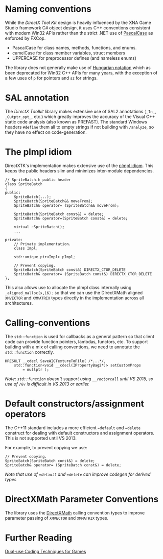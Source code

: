 # Naming conventions

While the _DirectX Tool Kit_ design is heavily influenced by the XNA Game Studio framework C# object design, it uses C++ conventions consistent with modern Win32 APIs rather than the strict .NET use of [PascalCase](https://en.wikipedia.org/wiki/CamelCase) as enforced by FXCop.

* PascalCase for class names, methods, functions, and enums.
* camelCase for class member variables, struct members
* UPPERCASE for preprocessor defines (and nameless enums)

The library does not generally make use of [Hungarian notation](https://en.wikipedia.org/wiki/Hungarian_notation) which as been deprecated for Win32 C++ APIs for many years, with the exception of a few uses of ``p`` for pointers and ``sz`` for strings.

# SAL annotation
The _DirectX Toolkit_ library makes extensive use of SAL2 annotations (``_In_``, ``_Outptr_opt_``, etc.) which greatly improves the accuracy of the Visual C++ static code analysis (also known as PREFAST). The standard Windows headers ``#define`` them all to empty strings if not building with ``/analyze``, so they have no effect on code-generation.

# The pImpl idiom
DirectXTK's implementation makes extensive use of the [pImpl idiom](http://en.wikipedia.org/wiki/Opaque_pointer). This keeps the public headers slim and minimizes inter-module dependencies.

    // SpriteBatch.h public header
    class SpriteBatch
    {
    public:
        SpriteBatch(...);
        SpriteBatch(SpriteBatch&& moveFrom);
        SpriteBatch& operator= (SpriteBatch&& moveFrom);

        SpriteBatch(SpriteBatch const&) = delete;
        SpriteBatch& operator=(SpriteBatch const&) = delete;

        virtual ~SpriteBatch();
        ...
    
    private:
        // Private implementation.
        class Impl;
    
        std::unique_ptr<Impl> pImpl;
    
        // Prevent copying.
        SpriteBatch(SpriteBatch const&) DIRECTX_CTOR_DELETE
        SpriteBatch& operator= (SpriteBatch const&) DIRECTX_CTOR_DELETE
    };

This also allows use to allocate the pImpl class internally using ``_aligned_malloc(x,16);`` so that we can use the DIrectXMath aligned ``XMVECTOR`` and ``XMMATRIX`` types directly in the implementation across all architectures.

# Calling-conventions
The ``std::function`` is used for callbacks as a general pattern so that client code can provide function pointers, lambdas, functors, etc. To support building with a mix of calling conventions, we need to annotate the ``std::function`` correctly.

    HRESULT __cdecl SaveWICTextureToFile( /*...*/,
        std::function<void __cdecl(IPropertyBag2*)> setCustomProps
            = nullptr );

_Note: ``std::function`` doesn't support using ``__vectorcall`` until VS 2015, so use of ``/Gv`` is difficult in VS 2013 or earlier._

# Default constructors/assignment operators
The C++11 standard includes a more efficient ``=default`` and ``=delete`` construct for dealing with default constructors and assignment operators. This is not supported until VS 2013.

For example, to prevent copying we use:

    // Prevent copying.
    SpriteBatch(SpriteBatch const&) = delete;
    SpriteBatch& operator= (SpriteBatch const&) = delete;

_Note that use of ``=default`` and ``=delete`` can improve codegen for derived types._

# DirectXMath Parameter Conventions
The library uses the [DirectXMath](https://msdn.microsoft.com/en-us/library/windows/desktop/ee418728.aspx#Call_Conventions) calling convention types to improve parameter passing of ``XMVECTOR`` and ``XMMATRIX`` types.

# Further Reading
[Dual-use Coding Techniques for Games](http://blogs.msdn.com/b/chuckw/archive/2012/09/17/dual-use-coding-techniques-for-games.aspx)
